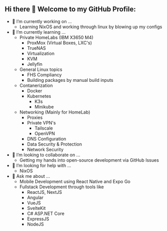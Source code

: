 ## Hi there 👋 Welcome to my GitHub Profile:

- 🔭 I’m currently working on ...
  - Learning NixOS and working through linux by blowing up my configs
- 🌱 I’m currently learning ...
  - Private HomeLabs (IBM X3650 M4)
    - ProxMox (Virtual Boxes, LXC's)
    - TrueNAS
    - Virtualization
    - KVM
    - Jellyfin
  - General Linux topics
    - FHS Compliancy
    - Building packages by manual build inputs
  - Contanerization
    - Docker
    - Kubernetes
      - K3s
      - Minikube
  - Networking (Mainly for HomeLab)
    - Proxies
    - Private VPN's
      - Tailscale
      - OpenVPN
    - DNS Configuration
    - Data Security & Protection
    - Network Security
- 👯 I’m looking to collaborate on ...
  - Getting my hands into open-source development via GitHub Issues
- 🤔 I’m looking for help with ...
  - NixOS 
- 💬 Ask me about ...
  - Mobile Development using React Native and Expo Go
  - Fullstack Development through tools like
    - ReactJS, NextJS
    - Angular
    - VueJS
    - SvelteKit
    - C# ASP.NET Core
    - ExpressJS
    - NodeJS

<!--
**msabeeh01/msabeeh01** is a ✨ _special_ ✨ repository because its `README.md` (this file) appears on your GitHub profile.

Here are some ideas to get you started:

- 🔭 I’m currently working on ...
- 🌱 I’m currently learning ...
- 👯 I’m looking to collaborate on ...
- 🤔 I’m looking for help with ...
- 💬 Ask me about ...
- 📫 How to reach me: ...
- 😄 Pronouns: ...
- ⚡ Fun fact: ...
-->
